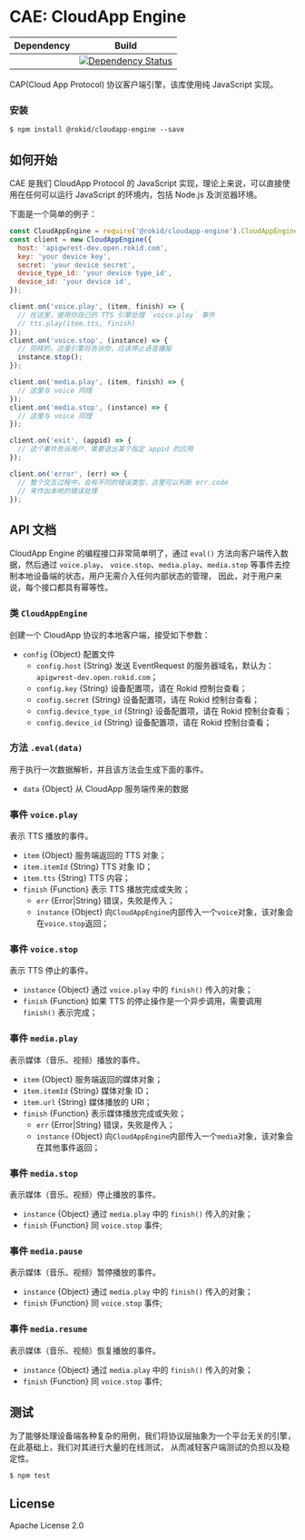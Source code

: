 # CAE: CloudApp Engine

| Dependency | Build |
|------------|-------|
||[![Dependency Status][david-image]][david-url]|[![Build Status][travis-image]][travis-url]|

[travis-image]: https://img.shields.io/travis/Rokid/cloudapp-engine.svg?style=flat-square
[travis-url]: https://travis-ci.org/Rokid/cloudapp-engine
[david-image]: http://img.shields.io/david/Rokid/cloudapp-engine.svg?style=flat-square
[david-url]: https://david-dm.org/Rokid/cloudapp-engine

CAP(Cloud App Protocol) 协议客户端引擎，该库使用纯 JavaScript 实现。

### 安装

```shell
$ npm install @rokid/cloudapp-engine --save
```

## 如何开始

CAE 是我们 CloudApp Protocol 的 JavaScript 实现，理论上来说，可以直接使用在任何可以运行 JavaScript 的环境内，包括 Node.js 及浏览器环境。

下面是一个简单的例子：

```js
const CloudAppEngine = require('@rokid/cloudapp-engine').CloudAppEngine;
const client = new CloudAppEngine({
  host: 'apigwrest-dev.open.rokid.com',
  key: 'your device key',
  secret: 'your device secret',
  device_type_id: 'your device type_id',
  device_id: 'your device id',
});

client.on('voice.play', (item, finish) => {
  // 在这里，使用你自己的 TTS 引擎处理 `voice.play` 事件
  // tts.play(item.tts, finish)
});
client.on('voice.stop', (instance) => {
  // 同样的，这里引擎将告诉你，应该停止语音播报
  instance.stop();
});

client.on('media.play', (item, finish) => {
  // 这里与 voice 同理
});
client.on('media.stop', (instance) => {
  // 这里与 voice 同理
});

client.on('exit', (appid) => {
  // 这个事件告诉用户，需要退出某个指定 appid 的应用
});

client.on('error', (err) => {
  // 整个交互过程中，会有不同的错误类型，这里可以判断 err.code 
  // 来作出本地的错误处理
});
```

## API 文档

CloudApp Engine 的编程接口非常简单明了，通过 `eval()` 方法向客户端传入数据，然后通过 `voice.play`、
`voice.stop`、`media.play`、`media.stop` 等事件去控制本地设备端的状态，用户无需介入任何内部状态的管理，
因此，对于用户来说，每个接口都具有幂等性。

### 类 `CloudAppEngine`

创建一个 CloudApp 协议的本地客户端，接受如下参数：

- `config` {Object} 配置文件
  - `config.host` {String} 发送 EventRequest 的服务器域名，默认为：`apigwrest-dev.open.rokid.com`；
  - `config.key` {String} 设备配置项，请在 Rokid 控制台查看；
  - `config.secret` {String} 设备配置项，请在 Rokid 控制台查看；
  - `config.device_type_id` {String} 设备配置项，请在 Rokid 控制台查看；
  - `config.device_id` {String} 设备配置项，请在 Rokid 控制台查看；

### 方法 `.eval(data)`

用于执行一次数据解析，并且该方法会生成下面的事件。

- `data` {Object} 从 CloudApp 服务端传来的数据

### 事件 `voice.play`

表示 TTS 播放的事件。

- `item` {Object} 服务端返回的 TTS 对象；
- `item.itemId` {String} TTS 对象 ID；
- `item.tts` {String} TTS 内容；
- `finish` {Function} 表示 TTS 播放完成或失败；
  - `err` {Error|String} 错误，失败是传入；
  - `instance` {Object} 向`CloudAppEngine`内部传入一个`voice`对象，该对象会在`voice.stop`返回；

### 事件 `voice.stop`

表示 TTS 停止的事件。

- `instance` {Object} 通过 `voice.play` 中的 `finish()` 传入的对象；
- `finish` {Function} 如果 TTS 的停止操作是一个异步调用，需要调用 `finish()` 表示完成；

### 事件 `media.play`

表示媒体（音乐、视频）播放的事件。

- `item` {Object} 服务端返回的媒体对象；
- `item.itemId` {String} 媒体对象 ID；
- `item.url` {String} 媒体播放的 URI；
- `finish` {Function} 表示媒体播放完成或失败；
  - `err` {Error|String} 错误，失败是传入；
  - `instance` {Object} 向`CloudAppEngine`内部传入一个`media`对象，该对象会在其他事件返回；

### 事件 `media.stop`

表示媒体（音乐、视频）停止播放的事件。

- `instance` {Object} 通过 `media.play` 中的 `finish()` 传入的对象；
- `finish` {Function} 同 `voice.stop` 事件;

### 事件 `media.pause`

表示媒体（音乐、视频）暂停播放的事件。

- `instance` {Object} 通过 `media.play` 中的 `finish()` 传入的对象；
- `finish` {Function} 同 `voice.stop` 事件;

### 事件 `media.resume`

表示媒体（音乐、视频）恢复播放的事件。

- `instance` {Object} 通过 `media.play` 中的 `finish()` 传入的对象；
- `finish` {Function} 同 `voice.stop` 事件;

## 测试

为了能够处理设备端各种复杂的用例，我们将协议层抽象为一个平台无关的引擎，在此基础上，我们对其进行大量的在线测试，
从而减轻客户端测试的负担以及稳定性。

```shell
$ npm test
```

## License

Apache License 2.0

